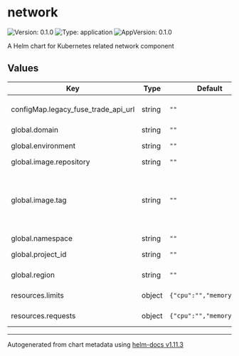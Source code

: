 # network

![Version: 0.1.0](https://img.shields.io/badge/Version-0.1.0-informational?style=flat-square) ![Type: application](https://img.shields.io/badge/Type-application-informational?style=flat-square) ![AppVersion: 0.1.0](https://img.shields.io/badge/AppVersion-0.1.0-informational?style=flat-square)

A Helm chart for Kubernetes related network component

## Values

| Key | Type | Default | Description |
|-----|------|---------|-------------|
| configMap.legacy_fuse_trade_api_url | string | `""` | Legacy - Fuse trade API URL |
| global.domain | string | `""` | DNS domain |
| global.environment | string | `""` | Label 'environment' |
| global.image.repository | string | `""` | Repository ID |
| global.image.tag | string | `""` | Tag; overrides the image tag whose default is the chart appVersion. |
| global.namespace | string | `""` | Namespace |
| global.project_id | string | `""` | Google Cloud - Project ID |
| global.region | string | `""` | Google Cloud - Region |
| resources.limits | object | `{"cpu":"","memory":""}` | Resources - Limits |
| resources.requests | object | `{"cpu":"","memory":""}` | Resources - Requests |

----------------------------------------------
Autogenerated from chart metadata using [helm-docs v1.11.3](https://github.com/norwoodj/helm-docs/releases/v1.11.3)
